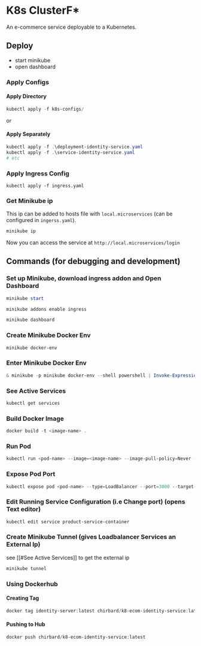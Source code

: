 # K8s ClusterF\*

An e-commerce service deployable to a Kubernetes.

## Deploy

- start minikube
- open dashboard

### Apply Configs

#### Apply Directory

```powershell
kubectl apply -f k8s-configs/
```

or

#### Apply Separately

```powershell
kubectl apply -f .\deployment-identity-service.yaml
kubectl apply -f .\service-identity-service.yaml
# etc
```

### Apply Ingress Config

```
kubectl apply -f ingress.yaml
```

### Get Minikube ip

This ip can be added to hosts file with `local.microservices` (can be configured in `ingerss.yaml`).

```powershell
minikube ip
```

Now you can access the service at `http://local.microservices/login`

## Commands (for debugging and development)

### Set up Minikube, download ingress addon and Open Dashboard

```powershell
minikube start
```

```powershell
minikube addons enable ingress
```

```powershell
minikube dashboard
```

### Create Minikube Docker Env

```powershell
minikube docker-env
```

### Enter Minikube Docker Env

```powershell
& minikube -p minikube docker-env --shell powershell | Invoke-Expression
```

### See Active Services

```powershell
kubectl get services
```

### Build Docker Image

```powershell
docker build -t <image-name> .
```

### Run Pod

```powershell
kubectl run <pod-name> --image=<image-name> --image-pull-policy=Never --restart=Never
```

### Expose Pod Port

```powershell
kubectl expose pod <pod-name> --type=LoadBalancer --port=3000 --target-port=3000
```

### Edit Running Service Configuration (i.e Change port) (opens Text editor)

```powershell
kubectl edit service product-service-container
```

### Create Minikube Tunnel (gives Loadbalancer Services an External Ip)

see [[#See Active Services]] to get the external ip

```powershell
minikube tunnel
```

### Using Dockerhub

#### Creating Tag

```powershell
docker tag identity-server:latest chirbard/k8-ecom-identity-service:latest
```

#### Pushing to Hub

```powershell
docker push chirbard/k8-ecom-identity-service:latest
```
